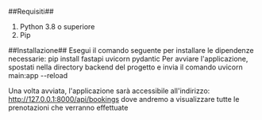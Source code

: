 ##Requisiti##
1) Python 3.8 o superiore
2) Pip

##Installazione##
Esegui il comando seguente per installare le dipendenze necessarie: pip install fastapi uvicorn pydantic
Per avviare l'applicazione, spostati nella directory backend del progetto e invia il comando uvicorn main:app --reload

Una volta avviata, l'applicazione sarà accessibile all'indirizzo:
http://127.0.0.1:8000/api/bookings  dove andremo a visualizzare tutte le prenotazioni che verranno effettuate

